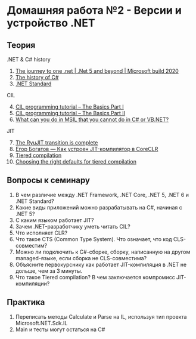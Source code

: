 
# Домашняя работа №2 - Версии и устройство .NET

## Теория

.NET &amp; C# history
 1. [The journey to one .net | .Net 5 and beyond | Microsoft build 2020](https://www.youtube.com/watch?v=oyF6RGKlvi8)
 2. [The history of C#](https://docs.microsoft.com/en-us/dotnet/csharp/whats-new/csharp-version-history)
 3. [.NET Standard](https://docs.microsoft.com/en-us/dotnet/standard/net-standard?tabs=net-standard-1-0)
 
CIL
 
 4. [CIL programming tutorial – The Basics Part I](https://dolinkamark.wordpress.com/2015/10/21/cil-programming-tutorial-the-basics/)
 5. [CIL programming tutorial – The Basics Part II](https://dolinkamark.wordpress.com/2016/04/24/cil-programming-tutorial-the-basics-part-ii/)
 6. [What can you do in MSIL that you cannot do in C# or VB.NET?](https://stackoverflow.com/questions/541936/what-can-you-do-in-msil-that-you-cannot-do-in-c-sharp-or-vb-net)

JIT

 7. [The RyuJIT transition is complete](https://devblogs.microsoft.com/dotnet/the-ryujit-transition-is-complete/)
 8. [Егор Богатов — Как устроен JIT-компилятор в CoreCLR](https://www.youtube.com/watch?v=H1ksFnLjLoY)
 9. [Tiered compilation](https://docs.microsoft.com/en-us/dotnet/core/whats-new/dotnet-core-3-0#tiered-compilation)
 10. [Choosing the right defaults for tiered compilation](https://github.com/dotnet/runtime/issues/12515) 

## Вопросы к семинару
1. В чем различие между .NET Framework, .NET Core, .NET 5, .NET 6 и .NET Standard?
2. Какие виды приложений можно разрабатывать на C#, начиная с .NET 5?
3. С каким языком работает JIT?
4. Зачем .NET-разработчику уметь читать CIL?
5. Что исполняет CLR?
6. Что такое CTS (Common Type System). Что означает, что код CLS-совместим?
7. Можно ли подключить к C#-сборке, сборку, написанную на другом managed-языке, если сборка не CLS-совместима?
8. Объясните первокурснику как работает JIT-компиляция в .NET не дольше, чем за 3 минуты.
9. Что такое Tiered compilation? В чем заключается компромисс JIT-компиляции?

## Практика
1. Переписать методы Calculate и Parse на IL, используя тип проекта Microsoft.NET.Sdk.IL
2. Main и тесты могут остаться на C#